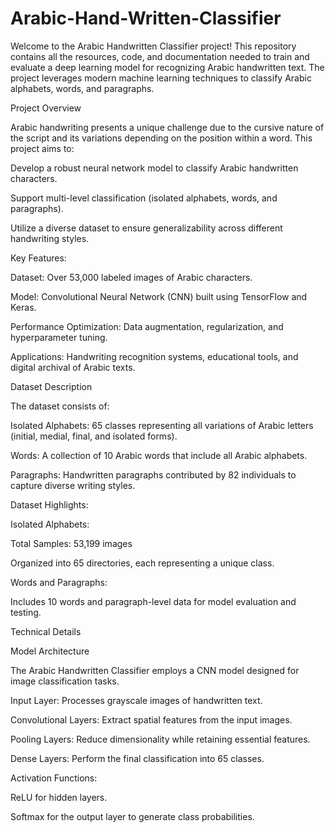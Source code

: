 # Arabic-Hand-Written-Classifier

Welcome to the Arabic Handwritten Classifier project! This repository contains all the resources, code, and documentation needed to train and evaluate a deep learning model for recognizing Arabic handwritten text. The project leverages modern machine learning techniques to classify Arabic alphabets, words, and paragraphs.

Project Overview

Arabic handwriting presents a unique challenge due to the cursive nature of the script and its variations depending on the position within a word. This project aims to:

Develop a robust neural network model to classify Arabic handwritten characters.

Support multi-level classification (isolated alphabets, words, and paragraphs).

Utilize a diverse dataset to ensure generalizability across different handwriting styles.

Key Features:

Dataset: Over 53,000 labeled images of Arabic characters.

Model: Convolutional Neural Network (CNN) built using TensorFlow and Keras.

Performance Optimization: Data augmentation, regularization, and hyperparameter tuning.

Applications: Handwriting recognition systems, educational tools, and digital archival of Arabic texts.

Dataset Description

The dataset consists of:

Isolated Alphabets: 65 classes representing all variations of Arabic letters (initial, medial, final, and isolated forms).

Words: A collection of 10 Arabic words that include all Arabic alphabets.

Paragraphs: Handwritten paragraphs contributed by 82 individuals to capture diverse writing styles.

Dataset Highlights:

Isolated Alphabets:

Total Samples: 53,199 images

Organized into 65 directories, each representing a unique class.

Words and Paragraphs:

Includes 10 words and paragraph-level data for model evaluation and testing.

Technical Details

Model Architecture

The Arabic Handwritten Classifier employs a CNN model designed for image classification tasks.

Input Layer: Processes grayscale images of handwritten text.

Convolutional Layers: Extract spatial features from the input images.

Pooling Layers: Reduce dimensionality while retaining essential features.

Dense Layers: Perform the final classification into 65 classes.

Activation Functions:

ReLU for hidden layers.

Softmax for the output layer to generate class probabilities.
